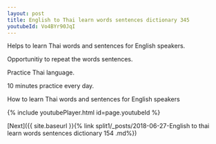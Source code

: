 ```yaml
---
layout: post
title: English to Thai learn words sentences dictionary 345 
youtubeId: Vo4BYr90JqI
---
```

 
 
Helps to learn Thai words and sentences for English speakers.

Opportunitiy to repeat the words sentences. 

Practice Thai language. 
 
10 minutes practice every day. 
 
How to learn Thai words and sentences for English speakers 
 
{% include youtubePlayer.html id=page.youtubeId %}
 
 
[Next]({{ site.baseurl }}{% link  split1/_posts/2018-06-27-English to thai learn words sentences dictionary 154 .md%})
 
